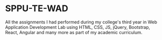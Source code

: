 # SPPU-TE-WAD
All the assignments I had performed during my college's third year in Web Application Development Lab using HTML, CSS, JS, jQuery, Bootstrap, React, Angular and many more as part of my academic curriculum.
